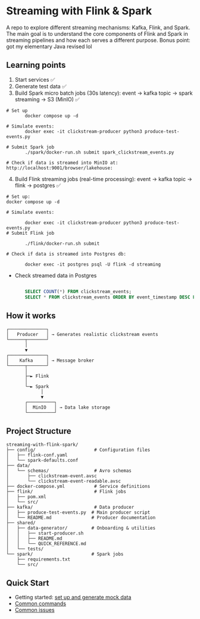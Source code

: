 # Streaming with Flink & Spark

A repo to explore different streaming mechanisms: Kafka, Flink, and Spark.
The main goal is to understand the core components of Flink and Spark in streaming pipelines and how each serves a different purpose.
Bonus point: got my elementary Java revised lol

## Learning points

1. Start services ✅
2. Generate test data ✅
3. Build Spark micro batch jobs (30s latency): event -> kafka topic -> spark streaming -> S3 (MinIO) ✅
```
# Set up
       docker compose up -d

# Simulate events:
       docker exec -it clickstream-producer python3 produce-test-events.py

# Submit Spark job
       ./spark/docker-run.sh submit spark_clickstream_events.py

# Check if data is streamed into MinIO at: http://localhost:9001/browser/lakehouse:
```
4. Build Flink streaming jobs (real-time processing): event -> kafka topic -> flink -> postgres ✅
```
# Set up: 
docker compose up -d

# Simulate events: 

       docker exec -it clickstream-producer python3 produce-test-events.py
# Submit Flink job

       ./flink/docker-run.sh submit

# Check if data is streamed into Postgres db:

       docker exec -it postgres psql -U flink -d streaming
```
- Check streamed data in Postgres
```sql

       SELECT COUNT(*) FROM clickstream_events;
       SELECT * FROM clickstream_events ORDER BY event_timestamp DESC LIMIT 10;
```

## How it works

```
┌──────────────┐
│   Producer   │ → Generates realistic clickstream events
└──────┬───────┘
       │
       ▼
┌──────────────┐
│    Kafka     │ → Message broker
└──────┬───────┘
       │
       ├─► Flink
       │
       └─► Spark
             │
             ▼
       ┌──────────┐
       │  MinIO   │ → Data lake storage
       └──────────┘
```

## Project Structure

```
streaming-with-flink-spark/
├── config/                      # Configuration files
│   ├── flink-conf.yaml
│   └── spark-defaults.conf
├── data/
│   └── schemas/                 # Avro schemas
│       ├── clickstream-event.avsc
│       └── clickstream-event-readable.avsc
├── docker-compose.yml           # Service definitions
├── flink/                       # Flink jobs
│   ├── pom.xml
│   └── src/
├── kafka/                       # Data producer
│   ├── produce-test-events.py  # Main producer script
│   └── README.md               # Producer documentation
├── shared/
│   ├── data-generator/         # Onboarding & utilities
│   │   ├── start-producer.sh   
│   │   ├── README.md
│   │   └── QUICK_REFERENCE.md
│   └── tests/
└── spark/                      # Spark jobs
    ├── requirements.txt
    └── src/
```

## Quick Start

- Getting started: [set up and generate mock data](https://github.com/phamthiminhtu/streaming-with-flink-spark/blob/master/doc/quick_start.md#quick-start)
- [Common commands](https://github.com/phamthiminhtu/streaming-with-flink-spark/blob/master/doc/quick_start.md#common-commands)
- [Common issues](https://github.com/phamthiminhtu/streaming-with-flink-spark/blob/master/doc/quick_start.md#common-issues)
